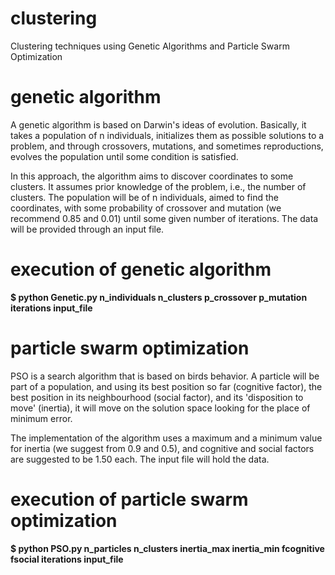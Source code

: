# clustering
Clustering techniques using Genetic Algorithms and Particle Swarm Optimization

# genetic algorithm
A genetic algorithm is based on Darwin's ideas of evolution. Basically, it takes a population of n individuals, initializes them as possible solutions to a problem, and through crossovers, mutations, and sometimes reproductions, evolves the population until some condition is satisfied.

In this approach, the algorithm aims to discover coordinates to some clusters. It assumes prior knowledge of the problem, i.e., the number of clusters. The population will be of n individuals, aimed to find the coordinates, with some probability of crossover and mutation (we recommend 0.85 and 0.01) until some given number of iterations. The data will be provided through an input file.

# execution of genetic algorithm
__$ python Genetic.py n\_individuals n\_clusters p\_crossover p\_mutation iterations input\_file__

# particle swarm optimization
PSO is a search algorithm that is based on birds behavior. A particle will be part of a population, and using its best position so far (cognitive factor), the best position in its neighbourhood (social factor), and its 'disposition to move' (inertia), it will move on the solution space looking for the place of minimum error.

The implementation of the algorithm uses a maximum and a minimum value for inertia (we suggest from 0.9 and 0.5), and cognitive and social factors are suggested to be 1.50 each. The input file will hold the data.

# execution of particle swarm optimization
__$ python PSO.py n\_particles n\_clusters inertia\_max inertia_min fcognitive fsocial iterations input\_file__
